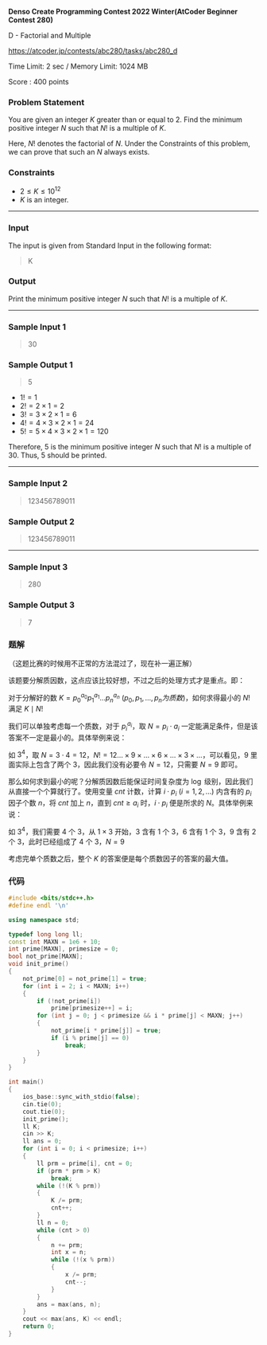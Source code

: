 **Denso Create Programming Contest 2022 Winter(AtCoder Beginner Contest 280)**

D - Factorial and Multiple

https://atcoder.jp/contests/abc280/tasks/abc280_d

<!--more-->

Time Limit: 2 sec / Memory Limit: 1024 MB

Score : $400$ points

### Problem Statement

You are given an integer $K$ greater than or equal to $2$.
Find the minimum positive integer $N$ such that $N!$ is a multiple of $K$.

Here, $N!$ denotes the factorial of $N$. Under the Constraints of this problem, we can prove that such an $N$ always exists.

### Constraints

- $2\leq K\leq 10^{12}$
- $K$ is an integer.

------

### Input

The input is given from Standard Input in the following format:

> K

### Output

Print the minimum positive integer $N$ such that $N!$ is a multiple of $K$.

------

### Sample Input 1

> 30

### Sample Output 1

> 5

- $1!=1$
- $2!=2\times 1=2$
- $3!=3\times 2\times 1=6$
- $4!=4\times 3\times 2\times 1=24$
- $5!=5\times 4\times 3\times 2\times 1=120$

Therefore, $5$ is the minimum positive integer $N$ such that $N!$ is a multiple of $30$. Thus, $5$ should be printed.

------

### Sample Input 2

> 123456789011

### Sample Output 2

> 123456789011

------

### Sample Input 3

> 280

### Sample Output 3

> 7

### 题解

（这题比赛的时候用不正常的方法混过了，现在补一遍正解）

该题要分解质因数，这点应该比较好想，不过之后的处理方式才是重点。即：

对于分解好的数 $K=p_0^{a_0}p_1^{a_1}\dots p_n^{a_n}\ (p_0,p_1,\dots,p_n为质数)$，如何求得最小的 $N!$ 满足 $K\mid N!$

我们可以单独考虑每一个质数，对于 $p_i^{a_i}$，取 $N=p_i\cdot a_i$ 一定能满足条件，但是该答案不一定是最小的。具体举例来说：

如 $3^4$，取 $N=3\cdot4=12$，$N!=12\dots\times9\times\dots\times6\times\dots\times3\times\dots$，可以看见，$9$ 里面实际上包含了两个 $3$，因此我们没有必要令 $N=12$，只需要 $N=9$ 即可。

那么如何求到最小的呢？分解质因数后能保证时间复杂度为 $\log$ 级别，因此我们从直接一个个算就行了。使用变量 $cnt$ 计数，计算 $i\cdot p_i\ (i=1,2,\dots)$ 内含有的 $p_i$ 因子个数 $n$，将 $cnt$ 加上 $n$，直到 $cnt\geq a_i$ 时，$i\cdot p_i$ 便是所求的 $N$。具体举例来说：

如 $3^4$，我们需要 $4$ 个 $3$，从 $1\times3$ 开始，$3$ 含有 $1$ 个 $3$，$6$ 含有 $1$ 个 $3$，$9$ 含有 $2$ 个 $3$，此时已经组成了 $4$ 个 $3$，$N=9$

考虑完单个质数之后，整个 $K$ 的答案便是每个质数因子的答案的最大值。

### 代码

```cpp
#include <bits/stdc++.h>
#define endl '\n'

using namespace std;

typedef long long ll;
const int MAXN = 1e6 + 10;
int prime[MAXN], primesize = 0;
bool not_prime[MAXN];
void init_prime()
{
    not_prime[0] = not_prime[1] = true;
    for (int i = 2; i < MAXN; i++)
    {
        if (!not_prime[i])
            prime[primesize++] = i;
        for (int j = 0; j < primesize && i * prime[j] < MAXN; j++)
        {
            not_prime[i * prime[j]] = true;
            if (i % prime[j] == 0)
                break;
        }
    }
}

int main()
{
    ios_base::sync_with_stdio(false);
    cin.tie(0);
    cout.tie(0);
    init_prime();
    ll K;
    cin >> K;
    ll ans = 0;
    for (int i = 0; i < primesize; i++)
    {
        ll prm = prime[i], cnt = 0;
        if (prm * prm > K)
            break;
        while (!(K % prm))
        {
            K /= prm;
            cnt++;
        }
        ll n = 0;
        while (cnt > 0)
        {
            n += prm;
            int x = n;
            while (!(x % prm))
            {
                x /= prm;
                cnt--;
            }
        }
        ans = max(ans, n);
    }
    cout << max(ans, K) << endl;
    return 0;
}
```

